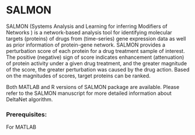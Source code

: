 # SALMON
SALMON (Systems Analysis and Learning for inferring Modifiers of Networks ) is a network-based analysis tool for identifying molecular targets (proteins) of drugs from (time-series) gene expression data as well as prior information of protein-gene network. SALMON provides a perturbation score of each protein for a drug treatment sample of interest. The positive (negative) sign of score indicates enhancement (attenuation) of protein activity under a given drug treatment, and the greater magnitude of the score, the greater perturbation was caused by the drug action. Based on the magnitudes of scores, target proteins can be ranked.

Both MATLAB and R versions of SALMON package are available. Please refer to the SALMON manuscript for more detailed information about DeltaNet algorithm.


### Prerequisites:
For MATLAB

